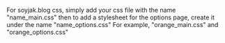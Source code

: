 For soyjak.blog css, simply add your css file with the name "name_main.css" then to add a stylesheet for the options page, create it under the name "name_options.css"
For example, "orange_main.css" and "orange_options.css"
